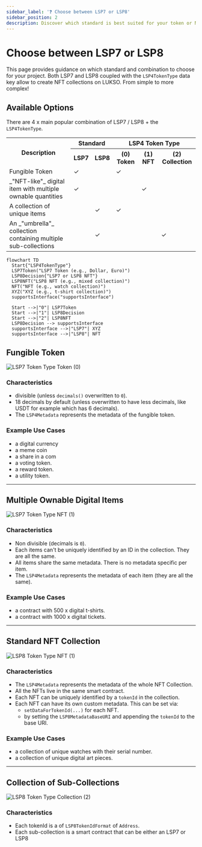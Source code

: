 ```yaml
---
sidebar_label: '❓ Choose between LSP7 or LSP8'
sidebar_position: 2
description: Discover which standard is best suited for your token or NFT project between LSP7 or LSP8.
---
```


# Choose between LSP7 or LSP8

This page provides guidance on which standard and combination to choose for your project. Both LSP7 and LSP8 coupled with the `LSP4TokenType` data key allow to create NFT collections on LUKSO. From simple to more complex!

## Available Options

There are 4 x main popular combination of LSP7 / LSP8 + the `LSP4TokenType`.

<table id="token-nft-combinations">
    <tr>  
        <th rowspan="2">Description</th>
        <th colspan="2">Standard</th>
        <th colspan="3">LSP4 Token Type</th>
    </tr>
    <tr>
        <th>LSP7</th>
        <th>LSP8</th>
        <th>(0) Token</th>
        <th>(1) NFT</th>
        <th>(2) Collection</th>
    </tr>
    <tr>
        <td>Fungible Token</td>
        <td>✓</td>
        <td></td>
        <td>✓</td>
        <td></td>
        <td></td>
    </tr>
    <tr>
        <td>_"NFT-like"_ digital item with multiple ownable quantities</td>
        <td>✓</td>
        <td></td>
        <td></td>
        <td>✓</td>
        <td></td>
    </tr>
    <tr>
        <td>A collection of unique items</td>
        <td></td>
        <td>✓</td>
        <td>✓</td>
        <td></td>
        <td></td>
    </tr>
    <tr>
        <td>An _"umbrella"_ collection containing multiple sub-collections</td>
        <td></td>
        <td>✓</td>
        <td></td>
        <td></td>
        <td>✓</td>
    </tr>
</table>

```mermaid
flowchart TD
  Start{"LSP4TokenType"}
  LSP7Token("LSP7 Token (e.g., Dollar, Euro)")
  LSP8Decision{"LSP7 or LSP8 NFT"}
  LSP8NFT("LSP8 NFT (e.g., mixed collection)")
  NFT("NFT (e.g., watch collection)")
  XYZ("XYZ (e.g., t-shirt collection)")
  supportsInterface("supportsInterface")

  Start -->|"0"| LSP7Token
  Start -->|"1"| LSP8Decision
  Start -->|"2"| LSP8NFT
  LSP8Decision --> supportsInterface
  supportsInterface -->|"LSP7"| XYZ
  supportsInterface -->|"LSP8"| NFT
```

## Fungible Token

![LSP7 Token Type Token (0)](/img/learn/lsp7-token-type-token.png)

### Characteristics

- divisible (unless `decimals()` overwritten to `0`).
- 18 decimals by default (unless overwritten to have less decimals, like USDT for example which has 6 decimals).
- The `LSP4Metadata` represents the metadata of the fungible token.

### Example Use Cases

- a digital currency
- a meme coin
- a share in a com
- a voting token.
- a reward token.
- a utility token.

---

## Multiple Ownable Digital Items

![LSP7 Token Type NFT (1)](/img/learn/lsp7-token-type-nft.png)

### Characteristics

- Non divisible (decimals is `0`).
- Each items can't be uniquely identified by an ID in the collection. They are all the same.
- All items share the same metadata. There is no metadata specific per item.
- The `LSP4Metadata` represents the metadata of each item (they are all the same).

### Example Use Cases

- a contract with 500 x digital t-shirts.
- a contract with 1000 x digital tickets.

---

## Standard NFT Collection

![LSP8 Token Type NFT (1)](/img/learn/lsp8-token-type-nft.png)

### Characteristics

- The `LSP4Metadata` represents the metadata of the whole NFT Collection.
- All the NFTs live in the same smart contract.
- Each NFT can be uniquely identified by a `tokenId` in the collection.
- Each NFT can have its own custom metadata. This can be set via:
  - `setDataForTokenId(...)` for each NFT.
  - by setting the `LSP8MetadataBaseURI` and appending the `tokenId` to the base URI.

### Example Use Cases

- a collection of unique watches with their serial number.
- a collection of unique digital art pieces.

---

## Collection of Sub-Collections

![LSP8 Token Type Collection (2)](/img/learn/lsp8-token-type-collection.png)

### Characteristics

- Each tokenId is a of `LSP8TokenIdFormat` of `Address`.
- Each sub-collection is a smart contract that can be either an LSP7 or LSP8
